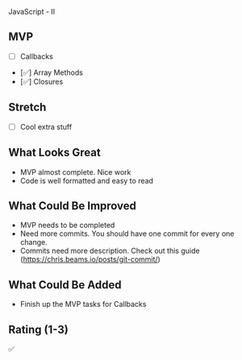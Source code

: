 JavaScript - II

## MVP

- [ ] Callbacks
- [✅] Array Methods
- [✅] Closures

## Stretch

- [ ] Cool extra stuff

## What Looks Great

- MVP almost complete. Nice work
- Code is well formatted and easy to read

## What Could Be Improved

- MVP needs to be completed
- Need more commits. You should have one commit for every one change.
- Commits need more description. Check out this guide (https://chris.beams.io/posts/git-commit/)

## What Could Be Added

- Finish up the MVP tasks for Callbacks

## Rating (1-3)

✅
